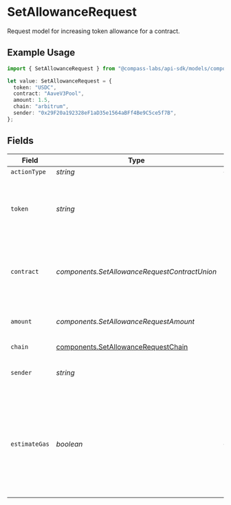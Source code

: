 # SetAllowanceRequest

Request model for increasing token allowance for a contract.

## Example Usage

```typescript
import { SetAllowanceRequest } from "@compass-labs/api-sdk/models/components";

let value: SetAllowanceRequest = {
  token: "USDC",
  contract: "AaveV3Pool",
  amount: 1.5,
  chain: "arbitrum",
  sender: "0x29F20a192328eF1aD35e1564aBFf4Be9C5ce5f7B",
};
```

## Fields

| Field                                                                                                                        | Type                                                                                                                         | Required                                                                                                                     | Description                                                                                                                  | Example                                                                                                                      |
| ---------------------------------------------------------------------------------------------------------------------------- | ---------------------------------------------------------------------------------------------------------------------------- | ---------------------------------------------------------------------------------------------------------------------------- | ---------------------------------------------------------------------------------------------------------------------------- | ---------------------------------------------------------------------------------------------------------------------------- |
| `actionType`                                                                                                                 | *string*                                                                                                                     | :heavy_minus_sign:                                                                                                           | N/A                                                                                                                          |                                                                                                                              |
| `token`                                                                                                                      | *string*                                                                                                                     | :heavy_check_mark:                                                                                                           | The symbol or address of the token for which the allowance is set..                                                          | USDC                                                                                                                         |
| `contract`                                                                                                                   | *components.SetAllowanceRequestContractUnion*                                                                                | :heavy_check_mark:                                                                                                           | The name or address of the contract to set spending allowance for.                                                           | AaveV3Pool                                                                                                                   |
| `amount`                                                                                                                     | *components.SetAllowanceRequestAmount*                                                                                       | :heavy_check_mark:                                                                                                           | The amount to set the allowance to.                                                                                          | 1.5                                                                                                                          |
| `chain`                                                                                                                      | [components.SetAllowanceRequestChain](../../models/components/setallowancerequestchain.md)                                   | :heavy_check_mark:                                                                                                           | N/A                                                                                                                          |                                                                                                                              |
| `sender`                                                                                                                     | *string*                                                                                                                     | :heavy_check_mark:                                                                                                           | The address of the transaction sender.                                                                                       | 0x29F20a192328eF1aD35e1564aBFf4Be9C5ce5f7B                                                                                   |
| `estimateGas`                                                                                                                | *boolean*                                                                                                                    | :heavy_minus_sign:                                                                                                           | Determines whether to estimate gas costs for transactions, also verifying that the transaction can be successfully executed. |                                                                                                                              |